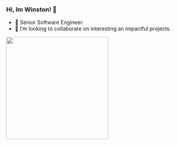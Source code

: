 ### Hi, Im Winston! 👋
- 🌱 Senior Software Engineer.
- 👯 I’m looking to collaborate on interesting an impactful projects.
<img src="https://user-images.githubusercontent.com/32072804/112737219-1eecc380-8f2f-11eb-8696-6e87e887bade.png" width="275" />
